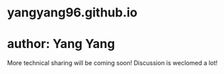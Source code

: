 # yangyang96.github.io
# author: Yang Yang
More technical sharing will be coming soon! Discussion is weclomed a lot!
